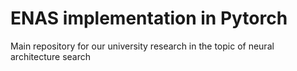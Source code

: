 # ENAS implementation in Pytorch
Main repository for our university research in the topic of neural architecture search
